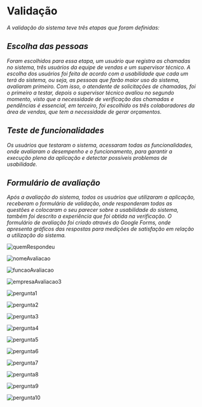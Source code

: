 # Validação

_A validação do sistema teve três etapas que foram  definidas:_

##
## _Escolha das pessoas_

_Foram escolhidos para essa etapa, um usuário que registra as chamadas no sistema, três usuários da equipe de vendas e um supervisor técnico.
A escolha dos usuários foi feita de acordo com a usabilidade que cada um terá do sistema, ou seja, as pessoas que farão maior uso do sistema, avaliaram primeiro. Com isso, o atendente de solicitações de chamadas, foi o primeiro a testar, depois o supervisor técnico avaliou no segundo momento, visto que a necessidade de verificação das chamadas e pendências é essencial, em terceiro, foi escolhido os três colaboradores da área de vendas, que tem a necessidade de gerar orçamentos._

##
## _Teste de funcionalidades_

_Os usuários que testaram o sistema, acessaram todas as funcionalidades, onde avaliaram o desempenho e o funcionamento, para garantir a execução plena da aplicação e detectar possíveis problemas de usabilidade._

##
## _Formulário de avaliação_

_Após a avaliação do sistema, todos os usuários que utilizaram a aplicação, receberam o formulário de validação, onde responderam todas as questões e colocaram o seu parecer sobre a usabilidade do sistema, também foi descrito a experiência que foi obtida na verificação.
O formulário de avaliação foi criado através do Google Forms, onde apresenta gráficos das respostas para medições de satisfação em relação a utilização do sistema._


![quemRespondeu](https://user-images.githubusercontent.com/11911334/60373405-68b11e80-99d6-11e9-9b84-a58b84ecaf00.png)

![nomeAvaliacao](https://user-images.githubusercontent.com/11911334/60373243-e0327e00-99d5-11e9-970f-5233ea6098a8.png)

![funcaoAvaliacao](https://user-images.githubusercontent.com/11911334/60373221-d3158f00-99d5-11e9-9885-33c3fe9a551b.png)

![empresaAvaliacao3](https://user-images.githubusercontent.com/11911334/60373832-0ce79500-99d8-11e9-94de-3346be2a58f2.png)

![pergunta1](https://user-images.githubusercontent.com/11911334/60373255-eb85a980-99d5-11e9-92ba-a7e6f8ad03d1.png)

![pergunta2](https://user-images.githubusercontent.com/11911334/60373267-f9d3c580-99d5-11e9-83fa-9c862099160b.png)

![pergunta3](https://user-images.githubusercontent.com/11911334/60373286-05bf8780-99d6-11e9-8829-48fac51c3cc8.png)

![pergunta4](https://user-images.githubusercontent.com/11911334/60373306-11ab4980-99d6-11e9-9f96-20fd2bcd17a9.png)

![pergunta5](https://user-images.githubusercontent.com/11911334/60373318-1ec83880-99d6-11e9-8a70-c58333621a2b.png)

![pergunta6](https://user-images.githubusercontent.com/11911334/60373332-2a1b6400-99d6-11e9-8363-b9855c158ae0.png)

![pergunta7](https://user-images.githubusercontent.com/11911334/60373343-34d5f900-99d6-11e9-9e82-0e89f30f7bab.png)

![pergunta8](https://user-images.githubusercontent.com/11911334/60373353-3f908e00-99d6-11e9-8d96-efdcf1e89a2b.png)

![pergunta9](https://user-images.githubusercontent.com/11911334/60373365-4c14e680-99d6-11e9-9f5b-501fb3d38b32.png)

![pergunta10](https://user-images.githubusercontent.com/11911334/60373384-5931d580-99d6-11e9-93eb-83ce55e91bd9.png)
